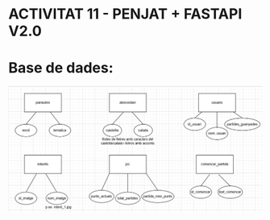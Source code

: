 # ACTIVITAT 11 - PENJAT + FASTAPI V2.0

# Base de dades:
![Base_de_dades](/ACTIVITAT_11/images/Captura%20de%20pantalla%202024-12-09%20180746.png)